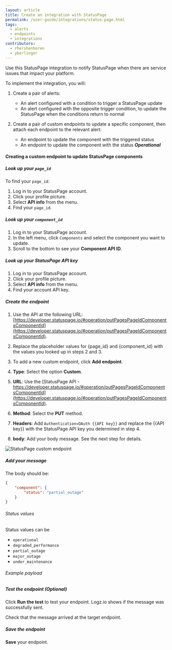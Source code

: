 ```yaml
---
layout: article
title: Create an integration with StatusPage
permalink: /user-guide/integrations/status-page.html
tags:
  - alerts
  - endpoints
  - integrations
contributors:
  - rhershenhoren 
  - yberlinger
---
```



Use this StatusPage integration to notify StatusPage when there are service issues that impact your platform. 

To implement the integration, you will:

1. Create a pair of alerts: 
   + An alert configured with a condition to trigger a StatusPage update
   + An alert configured with the opposite trigger condition, to update the StatusPage when the conditions return to normal

2. Create a pair of custom endpoints to update a specific component, then attach each endpoint to the relevant alert:
   + An endpoint to update the component with the triggered status 
   + An endpoint to update the component with the status **_Operational_** 




#### Creating a custom endpoint to update StatusPage components

<div class="tasklist">


##### Look up your `page_id`

To find your `page_id`: 
1. Log in to your StatusPage account.
2. Click your profile picture.
3. Select **API info** from the menu.
4. Find your `page_id`.

##### Look up your `component_id`
1. Log in to your StatusPage account.
2. In the left menu, click  `Components` and select the component you want to update.
3. Scroll to the bottom to see your **Component API ID**.

##### Look up your StatusPage API key
1. Log in to your StatusPage account.
2. Click your profile picture.
3. Select **API info** from the menu.
4. Find your account API key.

##### Create the endpoint

1. Use the API at the following URL: [https://developer.statuspage.io/#operation/putPagesPageIdComponentsComponentId](https://developer.statuspage.io/#operation/putPagesPageIdComponentsComponentId).
2. Replace the placeholder values for {page_id} and {component_id} with the values you looked up in steps 2 and 3. 

1. To add a new custom endpoint, click **Add endpoint**.
2. **Type**: Select the option **Custom**.
3. **URL**: Use the [StatusPage API -  https://developer.statuspage.io/#operation/putPagesPageIdComponentsComponentId](https://developer.statuspage.io/#operation/putPagesPageIdComponentsComponentId).
4. **Method**: Select the **PUT** method. 
5. **Headers**: Add `Authentication=OAuth {{API key}}` and replace the {{API key}} with the StatusPage API key you determined in step 4.
3. **body**: Add your body message. See the next step for details.

![StatusPage custom endpoint](https://dytvr9ot2sszz.cloudfront.net/logz-docs/notification-endpoints/statuspage-custom-endpoint.png) 

##### Add your message
The body should be: 

```json
{
    "component": {
        "status": "partial_outage"
    }
}
```

###### Status values
Status values can be
+ `operational`
+ `degraded_performance`
+ `partial_outage`
+ `major_outage`
+ `under_maintenance`

###### Example payload


##### Test the endpoint (_Optional_)

Click **Run the test** to test your endpoint. Logz.io shows if the message was successfully sent.

Check that the message arrived at the target endpoint.

##### Save the endpoint

**Save** your endpoint.


</div>